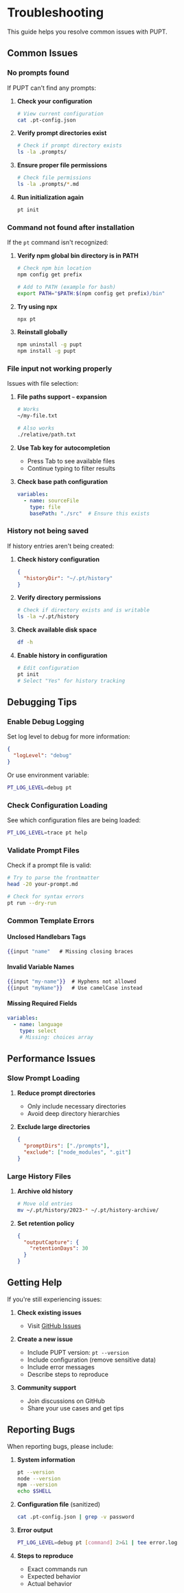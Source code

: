 # Troubleshooting

This guide helps you resolve common issues with PUPT.

## Common Issues

### No prompts found

If PUPT can't find any prompts:

1. **Check your configuration**
   ```bash
   # View current configuration
   cat .pt-config.json
   ```

2. **Verify prompt directories exist**
   ```bash
   # Check if prompt directory exists
   ls -la .prompts/
   ```

3. **Ensure proper file permissions**
   ```bash
   # Check file permissions
   ls -la .prompts/*.md
   ```

4. **Run initialization again**
   ```bash
   pt init
   ```

### Command not found after installation

If the `pt` command isn't recognized:

1. **Verify npm global bin directory is in PATH**
   ```bash
   # Check npm bin location
   npm config get prefix
   
   # Add to PATH (example for bash)
   export PATH="$PATH:$(npm config get prefix)/bin"
   ```

2. **Try using npx**
   ```bash
   npx pt
   ```

3. **Reinstall globally**
   ```bash
   npm uninstall -g pupt
   npm install -g pupt
   ```

### File input not working properly

Issues with file selection:

1. **File paths support `~` expansion**
   ```bash
   # Works
   ~/my-file.txt
   
   # Also works
   ./relative/path.txt
   ```

2. **Use Tab key for autocompletion**
   - Press Tab to see available files
   - Continue typing to filter results

3. **Check base path configuration**
   ```yaml
   variables:
     - name: sourceFile
       type: file
       basePath: "./src"  # Ensure this exists
   ```

### History not being saved

If history entries aren't being created:

1. **Check history configuration**
   ```json
   {
     "historyDir": "~/.pt/history"
   }
   ```

2. **Verify directory permissions**
   ```bash
   # Check if directory exists and is writable
   ls -la ~/.pt/history
   ```

3. **Check available disk space**
   ```bash
   df -h
   ```

4. **Enable history in configuration**
   ```bash
   # Edit configuration
   pt init
   # Select "Yes" for history tracking
   ```

## Debugging Tips

### Enable Debug Logging

Set log level to debug for more information:

```json
{
  "logLevel": "debug"
}
```

Or use environment variable:
```bash
PT_LOG_LEVEL=debug pt
```

### Check Configuration Loading

See which configuration files are being loaded:

```bash
PT_LOG_LEVEL=trace pt help
```

### Validate Prompt Files

Check if a prompt file is valid:

```bash
# Try to parse the frontmatter
head -20 your-prompt.md

# Check for syntax errors
pt run --dry-run
```

### Common Template Errors

#### Unclosed Handlebars Tags
```handlebars
{{input "name"   # Missing closing braces
```

#### Invalid Variable Names
```handlebars
{{input "my-name"}}  # Hyphens not allowed
{{input "myName"}}   # Use camelCase instead
```

#### Missing Required Fields
```yaml
variables:
  - name: language
    type: select
    # Missing: choices array
```

## Performance Issues

### Slow Prompt Loading

1. **Reduce prompt directories**
   - Only include necessary directories
   - Avoid deep directory hierarchies

2. **Exclude large directories**
   ```json
   {
     "promptDirs": ["./prompts"],
     "exclude": ["node_modules", ".git"]
   }
   ```

### Large History Files

1. **Archive old history**
   ```bash
   # Move old entries
   mv ~/.pt/history/2023-* ~/.pt/history-archive/
   ```

2. **Set retention policy**
   ```json
   {
     "outputCapture": {
       "retentionDays": 30
     }
   }
   ```

## Getting Help

If you're still experiencing issues:

1. **Check existing issues**
   - Visit [GitHub Issues](https://github.com/apowers313/prompt-tool/issues)

2. **Create a new issue**
   - Include PUPT version: `pt --version`
   - Include configuration (remove sensitive data)
   - Include error messages
   - Describe steps to reproduce

3. **Community support**
   - Join discussions on GitHub
   - Share your use cases and get tips

## Reporting Bugs

When reporting bugs, please include:

1. **System information**
   ```bash
   pt --version
   node --version
   npm --version
   echo $SHELL
   ```

2. **Configuration file** (sanitized)
   ```bash
   cat .pt-config.json | grep -v password
   ```

3. **Error output**
   ```bash
   PT_LOG_LEVEL=debug pt [command] 2>&1 | tee error.log
   ```

4. **Steps to reproduce**
   - Exact commands run
   - Expected behavior
   - Actual behavior